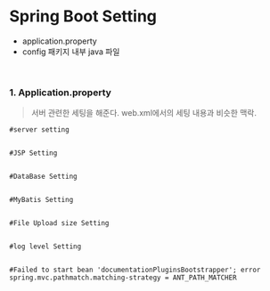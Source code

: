 # Spring Boot Setting

* application.property
* config 패키지 내부 java 파일

​                       

### 1. Application.property

> 서버 관련한 세팅을 해준다. web.xml에서의 세팅 내용과 비슷한 맥락.

```
#server setting


#JSP Setting


#DataBase Setting


#MyBatis Setting


#File Upload size Setting


#log level Setting


#Failed to start bean 'documentationPluginsBootstrapper'; error
spring.mvc.pathmatch.matching-strategy = ANT_PATH_MATCHER
```

​       


